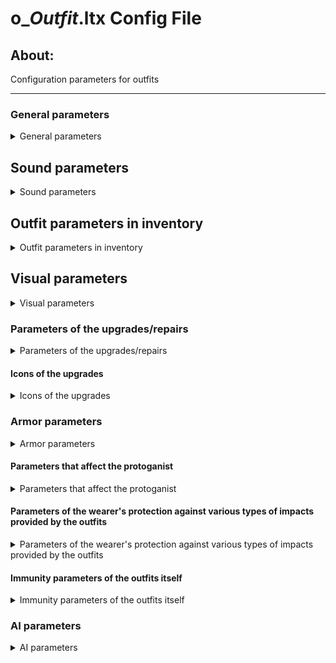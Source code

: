 # o_*Outfit*.ltx Config File

## About:

Configuration parameters for outfits

___

### General parameters

<details>
    <summary>General parameters</summary>

| Parameter Name | Parameter Description | Example value | Parameter Possible Values and their descriptions |
---|---|---|---|
| GroupControlSection |  | spawn_group |  |
| $spawn | the Outfit Directory in the Level Editor | "outfit\cs_light_novice_outfit" |  |
| cform | parameter for dynamic objects; necessary for correct creation of the skeleton model | skeleton | skeleton |
| discovery_dependency |  |  |  |
| class | engine outfit class | EQU_STLK |  |
| default_to_ruck | whether the weapon will be moved to the backpack instead of the slot when picked up | true | true (yes) - false (no) |
| sprint_allowed | Determines whether it is possible to run in this outfit | true | true (Yes) - false (No) |
| kind | The type of item to group into the appropriate section in the Item Spawner | o_light |  |
| cost | base price | 32340 |  |
| community | To which faction the suit belongs | csky |  |
| helmet_avaliable	 | Is a helmet available for this costume | true | true (Yes) - false (No) |
| backpack_avaliable | Is a backpack available for this suit | true | true (Yes) - false (No) |
| can_trade |  | true |  |

</details>

## Sound parameters

<details>
    <summary>Sound parameters</summary>

| Parameter Name | Parameter Description | Example value | Parameter Possible Values and their descriptions |
---|---|---|---|
| snd_on_take |  | outfit |  |

</details>

## Outfit parameters in inventory

<details>
    <summary>Outfit parameters in inventory</summary>

| Parameter Name | Parameter Description | Example value | Parameter Possible Values and their descriptions |
---|---|---|---|
| full_icon_name | the icon of the protagonist in a full-suit | npc_icon_svoboda_light_outfit | Not used (used only in the SoC inventory) |
| full_scale_icon | Coordinates of the protagonist icon in full suit | 10, 11 | Not used (used only in the SoC inventory) |
| character_portrait | Portrait of the NPC or protagonist wearing the outfit | ui_inGame2_csky_1_2 |  |
| inv_grid_height | icon height | 3 | number of 50x50 pixels cells |
| inv_grid_width | icon width | 2 | number of 50x50 pixels cells |
| inv_grid_x | the coordinate of the upper left corner of the icon on a 50x50 pixel grid on the X axis | 116 | number of cells indented to the right |
| inv_grid_y | The coordinate of the upper left corner of the icon on a 50x50 pixel grid on the Y axis | 0 | number of cells indenting downward |
| inv_name | The name in the inventory | csky_light_novice_outfit_name |  |
| inv_name_short | short name in the inventory | csky_light_novice_outfit_name |  |
| inv_weight | the inventory weight | 5.48 | The number is given in kilograms |
| description | Description in inventory | csky_light_novice_outfit_description |  |
| slot | Inventory slot number | 6 |  |

</details>

## Visual parameters

<details>
    <summary>Visual parameters</summary>

| Parameter Name | Parameter Description | Example value | Parameter Possible Values and their descriptions |
---|---|---|---|
| player_hud_section |  | actor_hud_cs1 |  |
| visual |  | dynamics\outfit\cs_light_outfit |  |
| actor_visual |  | actors\stalker_nebo\stalker_nebo_1 |  |
| npc_visual |  | actors\stalker_nebo\stalker_nebo_1 |  |

</details>

### Parameters of the upgrades/repairs

<details>
    <summary>Parameters of the upgrades/repairs</summary>

| Parameter Name | Parameter Description | Example value | Parameter Possible Values and their descriptions |
---|---|---|---|
| upgrades |  | up_gr_firstab_sunrise_3, up_gr_seconab_sunrise_3, up_gr_thirdab_sunrise_3 |  |
| installed_upgrades | installed upgrades |  |  |
| upgrade_scheme | upgrade_scheme | up_scheme_sunrise_1 |  |
| repair_type | item type for repair tools | outfit |  |
| repair_part_bonus |  | 0.17 |  |

</details>

#### Icons of the upgrades

<details>
    <summary>Icons of the upgrades</summary>

| Parameter Name | Parameter Description | Example value | Parameter Possible Values and their descriptions |
---|---|---|---|
| upgr_icon_x | the X coordinate of the upper left corner of the icon in the repair window | 953 | Specified in pixels |
| upgr_icon_y | top-left corner coordinate of the icon in the Y axis repair window | 365 | Specified in pixels |
| upgr_icon_width | Width of the icon in the repair window | 309 | Specified in pixels |
| upgr_icon_height | icon height in the repair window | 142 | Specified in pixels |

</details>

### Armor parameters

<details>
    <summary>Armor parameters</summary>

| Parameter Name | Parameter Description | Example value | Parameter Possible Values and their descriptions |
---|---|---|---|
| artefact_count | Number of artifact cells initially available | 1 |  |
| immunities_sect | Costume Immunities Section | sect_light_novice_outfit_immunities |  |
| control_inertion_factor | inertia in the outfit | 1 |  |
| use1_functor |  | gameplay_disguise.menu_patch |  |
| use1_action_functor |  | gameplay_disguise.menu_patch_action |  |
| additional_inventory_weight | Maximum weight at which the protagonist can walk | 5 | Specified in kilograms |
| additional_inventory_weight2 | Additional carrying weight | 5 | Specified in kilograms |

</details>

#### Parameters that affect the protoganist

<details>
    <summary>Parameters that affect the protoganist</summary>

| Parameter Name | Parameter Description | Example value | Parameter Possible Values and their descriptions |
---|---|---|---|
| bones_koeff_protection | Parameter coefficients of the "persistence" of the protagonist's bones in the suit | actor_armor_cs1 |  |
| hit_fraction_actor | General protection | 0.75 |  |
| power_loss | Responsible for fatigue | 0.05 | Specified in percent |
| bleeding_restore_speed | Responsible for stopping bleeding |  | Specified in percent |
| health_restore_speed | Responsible for restoring health |  | Specified in percent |
| power_restore_speed | Responsible for restoring powers |  | Specified in percent |

</details>

#### Parameters of the wearer's protection against various types of impacts provided by the outfits

<details>
    <summary>Parameters of the wearer's protection against various types of impacts provided by the outfits</summary>

| Parameter Name | Parameter Description | Example value | Parameter Possible Values and their descriptions |
---|---|---|---|
| burn_protection | Protection against fire | 0.145 |  |
| shock_protection | Protection against electric shock | 0.96 |  |
| radiation_protection | Radiation protection | 0.0025 |  |
| chemical_burn_protection | Chemicals Protection  | 0.037 |  |
| telepatic_protection | Psi Protection | 0 |  |
| strike_protection | Strike protection | 0.045 |  |
| explosion_protection | Explosion/shrapnel protection | 0.24 |  |
| wound_protection | Protection from Wounds | 0.31 |  |
| fire_wound_protection | Protection from firearms | 0.25 |  |

</details>

#### Immunity parameters of the outfits itself

<details>
    <summary>Immunity parameters of the outfits itself</summary>

| Parameter Name | Parameter Description | Example value | Parameter Possible Values and their descriptions |
---|---|---|---|
| burn_immunity | Immunity to fire exposure | 0.25 |  |
| chemical_burn_immunity | Immunity to chemical exposure | 0.07 |  |
| explosion_immunity | Immunity to effects from explosions/shrapnel | 0.2 |  |
| fire_wound_immunity | Immunity to exposure from firearms | 0.075 |  |
| radiation_immunity | Immunity to exposure from radiation | 0.0 |  |
| shock_immunity | Immunity to exposure to electricity | 0.03 |  |
| strike_immunity | Immunity to impact from strikes | 0.0 |  |
| telepatic_immunity | Immunity to psi exposure | 0.0 |  |
| wound_immunity | Immunity to the effects of wounds | 0.122 |  |

</details>

### AI parameters

<details>
    <summary>AI parameters</summary>

| Parameter Name | Parameter Description | Example value | Parameter Possible Values and their descriptions |
---|---|---|---|
| ef_equipment_type | Preference for NPCs | 3 |  |

</details>